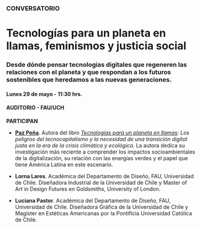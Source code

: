 ### CONVERSATORIO
# Tecnologías para un planeta en llamas, feminismos y justicia social
### Desde dónde pensar tecnologías digitales que regeneren las relaciones con el planeta y que respondan a los futuros sostenibles que heredamos a las nuevas generaciones.

#### Lunes 29 de mayo - 11:30 hrs.

#### AUDITORIO - FAU/UCH

**PARTICIPAN**

- **[Paz Peña](https://pazpena.com/)**. Autora del libro *[Tecnologías para un planeta en llamas](https://www.planetadelibros.cl/libro-tecnologias-para-un-planeta-en-llamas/376383): Los peligros del tecnocapitalismo y la necesidad de una transición digital justa en la era de la crisis climática y ecológica*. La autora dedica su investigación más reciente a comprender los impactos socioambientales de la digitalización, su relación con las energías verdes y el papel que tiene América Latina en este escenario.

- **Lorna Lares**. Académica del Departamento de Diseño, FAU, Universidad de Chile. Diseñadora Industrial de la Universidad de Chile y Master of Art in Design Futures en Goldsmiths, University of London.

- **Luciana Pastor**. Académica del Departamento de Diseño, FAU, Universidad de Chile. Diseñadora Gráfica de la Universidad de Chile y Magíster en Estéticas Americanas por la Pontificia Universidad Católica de Chile.
